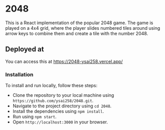 # 2048
This is a React implementation of the popular 2048 game. The game is played on a 4x4 grid, where the player slides numbered tiles around using arrow keys to combine them and create a tile with the number 2048.

## Deployed at

  You can access this at https://2048-ysai258.vercel.app/

### Installation

To install and run locally, follow these steps:

- Clone the repository to your local machine using `https://github.com/ysai258/2048.git`.
- Navigate to the project directory using `cd 2048`.
- Install the dependencies using `npm install`.
- Run using `npm start`.
- Open `http://localhost:3000` in your browser.

